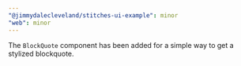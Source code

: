```yaml
---
"@jimmydalecleveland/stitches-ui-example": minor
"web": minor
---
```


The `BlockQuote` component has been added for a simple way to get a stylized blockquote.
